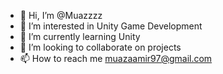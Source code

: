 - 👋 Hi, I’m @Muazzzz
- 👀 I’m interested in Unity Game Development
- 🌱 I’m currently learning Unity 
- 💞️ I’m looking to collaborate on projects
- 📫 How to reach me muazaamir97@gmail.com

<!---
Muazzzz/Muazzzz is a ✨ special ✨ repository because its `README.md` (this file) appears on your GitHub profile.
You can click the Preview link to take a look at your changes.
--->
